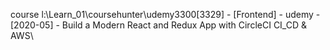 course l:\Learn_01\coursehunter\udemy3300\[3329] - [Frontend] - udemy - [2020-05] - Build a Modern React and Redux App with CircleCI CI_CD & AWS\

